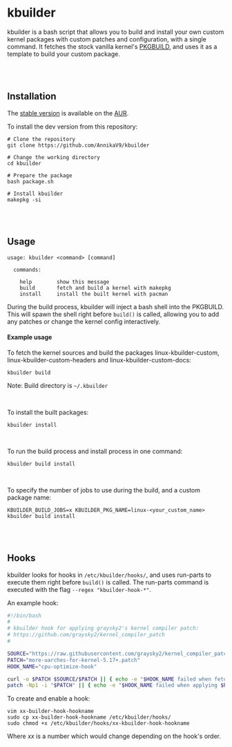 # kbuilder
kbuilder is a bash script that allows you to build and install your own custom kernel packages with custom patches and configuration, with a single command. It fetches the stock vanilla kernel's [PKGBUILD](https://raw.githubusercontent.com/archlinux/svntogit-packages/packages/linux/trunk/PKGBUILD), and uses it as a template to build your custom package.

<br />
<br />

## Installation
The [stable version](https://aur.archlinux.org/packages/kbuilder) is available on the [AUR](https://aur.archlinux.org/).

To install the dev version from this repository:
```
# Clone the repository
git clone https://github.com/AnnikaV9/kbuilder

# Change the working directory
cd kbuilder

# Prepare the package
bash package.sh

# Install kbuilder
makepkg -si
```

<br />
<br />

## Usage
```
usage: kbuilder <command> [command]

  commands:
    
    help        show this message
    build       fetch and build a kernel with makepkg
    install     install the built kernel with pacman
```
During the build process, kbuilder will inject a bash shell into the PKGBUILD. This will spawn the shell right before `build()` is called, allowing you to add any patches or change the kernel config interactively.

#### Example usage
To fetch the kernel sources and build the packages linux-kbuilder-custom, linux-kbuilder-custom-headers and linux-kbuilder-custom-docs:
```
kbuilder build
```
Note: Build directory is `~/.kbuilder`

<br />

To install the built packages:
```
kbuilder install
```

<br />

To run the build process and install process in one command:
```
kbuilder build install
```

<br />

To specify the number of jobs to use during the build, and a custom package name:
```
KBUILDER_BUILD_JOBS=x KBUILDER_PKG_NAME=linux-<your_custom_name> kbuilder build install
```

<br />
<br />

## Hooks
kbuilder looks for hooks in `/etc/kbuilder/hooks/`, and uses run-parts to execute them right before `build()` is called. The run-parts command is executed with the flag `--regex "kbuilder-hook-*"`. 

An example hook:

```bash
#!/bin/bash
#
# kbuilder hook for applying graysky2's kernel compiler patch:
# https://github.com/graysky2/kernel_compiler_patch
#

SOURCE="https://raw.githubusercontent.com/graysky2/kernel_compiler_patch/master"
PATCH="more-uarches-for-kernel-5.17+.patch"
HOOK_NAME="cpu-optimize-hook"

curl -o $PATCH $SOURCE/$PATCH || { echo -e "$HOOK_NAME failed when fetching $PATCH from $SOURCE" ; exit 1; }
patch -Np1 -i "$PATCH" || { echo -e "$HOOK_NAME failed when applying $PATCH" ; exit 1; }

```

To create and enable a hook:
```
vim xx-builder-hook-hookname
sudo cp xx-builder-hook-hookname /etc/kbuilder/hooks/
sudo chmod +x /etc/kbuilder/hooks/xx-kbuilder-hook-hookname
```
Where *xx* is a number which would change depending on the hook's order.
